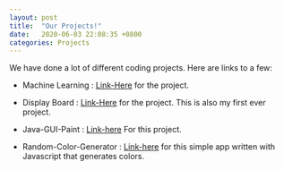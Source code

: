 ```yaml
---
layout: post
title:  "Our Projects!"
date:   2020-06-03 22:08:35 +0800
categories: Projects
---
```

We have done a lot of different coding projects. Here are links to a few:

* Machine Learning : [Link-Here](https://github.com/helper-bot-01/machine-learning) for the project.

* Display Board : [Link-Here](https://github.com/helper-bot-01/Display-Board) for the project. This is also my first ever project.

* Java-GUI-Paint : [Link-here](https://github.com/helper-bot-01/Java-Gui-Paint) For this project.

* Random-Color-Generator : [Link-here](https://github.com/helper-bot-01/Random-Color-Generator) for this simple app written with Javascript that generates colors.
